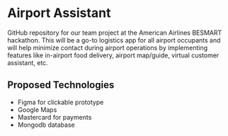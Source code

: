 # Airport Assistant
GitHub repository for our team project at the American Airlines BESMART hackathon. This will be a go-to logistics app for all airport occupants and will help minimize contact during airport operations by implementing features like in-airport food delivery, airport map/guide, virtual customer assistant, etc.

## Proposed Technologies
- Figma for clickable prototype
- Google Maps
- Mastercard for payments
- Mongodb database

